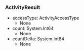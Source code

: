 ### ActivityResult
- accessType: ActivityAccessType
  - None
- count: System.Int64
  - None
- countDelta: System.Int64
  - None

